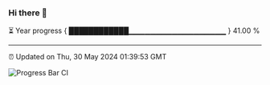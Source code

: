### Hi there 👋

⏳ Year progress { ████████████▁▁▁▁▁▁▁▁▁▁▁▁▁▁▁▁▁▁ } 41.00 %

---

⏰ Updated on Thu, 30 May 2024 01:39:53 GMT

![Progress Bar CI](https://github.com/IshwaranRudhara/GIT-ACTION/workflows/Progress%20Bar%20CI/badge.svg)
